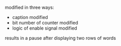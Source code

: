modified in three ways:
- caption modified
- bit number of counter modified
- logic of enable signal modified

results in a pause after displaying two rows of words
